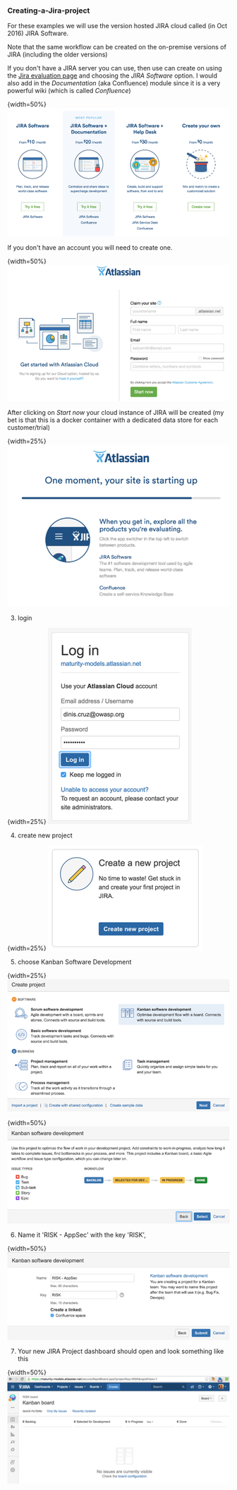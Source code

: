 ### Creating-a-Jira-project

For these examples we will use the version hosted JIRA cloud called (in Oct 2016) JIRA Software.

Note that the same workflow can be created on the on-premise versions of JIRA (including the older versions)

If you don't have a JIRA server you can use, then use can create on using the [Jira evaluation page]( https://www.atlassian.com/software/jira/try)  and choosing the _JIRA Software_ option. I would also add in the _Documentation_ (aka Confluence) module since it is a very powerful wiki (which is  called _Confluence_)

{width=50%}
![](images/3f66f00c-3dc9-11e6-8020-adc9d1ff0dba.png)

If you don't have an account you will need to create one.

{width=50%}
![](images/54a13770-3dc9-11e6-8204-8e589d858acc.png)

After clicking on _Start now_ your cloud instance of JIRA will be created (my bet is that this is a docker container with a dedicated data store for each customer/trial)

{width=25%}
![](images/5e38eff8-3dc9-11e6-9220-3939d86c936c.png)

3) login

{width=25%}
![](images/381996b4-3dca-11e6-8ee7-c66e81868e8a.png)

4) create new project

{width=25%}
![](images/91abc63e-3dca-11e6-822e-6781143f7c51.png)


5) choose Kanban Software Development

{width=25%}
![](images/a6ba4366-3dca-11e6-814f-7f1d189701fa.png)

{width=50%}
![](images/ca80ff2e-3dca-11e6-9340-7dd576cfabb3.png)

6) Name it 'RISK - AppSec' with the key 'RISK',

{width=50%}
![](images/8a73cbea-3dcb-11e6-876f-b28e07bad7cb.png)

7) Your new JIRA Project dashboard should open and look something like this

{width=50%}
![](images/5e6864ac-3dcb-11e6-9f6d-c9dbb19295ee.png)
